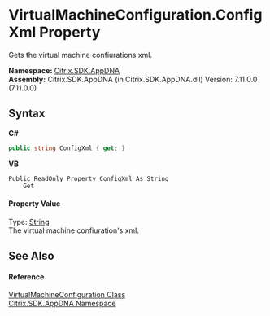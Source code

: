# VirtualMachineConfiguration.ConfigXml Property 
 

Gets the virtual machine confiurations xml.

**Namespace:**&nbsp;[Citrix.SDK.AppDNA](index.md)<br />**Assembly:**&nbsp;Citrix.SDK.AppDNA (in Citrix.SDK.AppDNA.dll) Version: 7.11.0.0 (7.11.0.0)

## Syntax

**C#**
```csharp
public string ConfigXml { get; }
```

**VB**
```vbnet
Public ReadOnly Property ConfigXml As String
	Get
```


#### Property Value
Type: <a href="http://msdn2.microsoft.com/en-us/library/s1wwdcbf" target="_blank">String</a><br />The virtual machine confiuration's xml.

## See Also


#### Reference
<a href="754eec9f-6762-6e91-8c11-53eb67bc96ed">VirtualMachineConfiguration Class</a><br /><a href="fe2d265b-410b-8b11-1eb4-a790e0b062bf">Citrix.SDK.AppDNA Namespace</a><br />